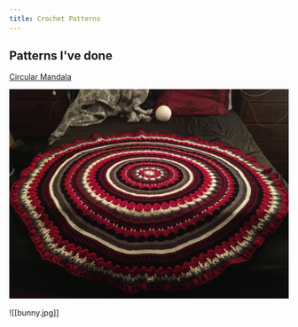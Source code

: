 ```yaml
---
title: Crochet Patterns
---
```

## Patterns I've done

[Circular Mandala](assets/mandala.pdf)

![My Completed Mandala](mandala.jpg)



![[bunny.jpg]]



